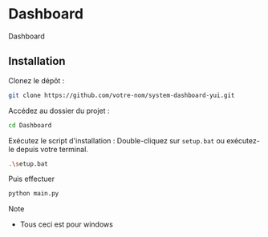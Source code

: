 # Dashboard
Dashboard

## Installation
Clonez le dépôt :

~~~Bash
git clone https://github.com/votre-nom/system-dashboard-yui.git
~~~
Accédez au dossier du projet :
~~~Bash
cd Dashboard
~~~

Exécutez le script d'installation :
Double-cliquez sur ``setup.bat`` ou exécutez-le depuis votre terminal.
~~~Bash
.\setup.bat
~~~

Puis effectuer 
~~~Bash
python main.py
~~~

>[!NOTE]
> - Tous ceci est pour windows